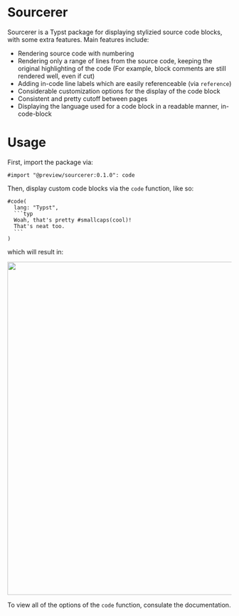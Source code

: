 # Sourcerer
Sourcerer is a Typst package for displaying stylizied source code blocks, with some extra features. Main features include:

- Rendering source code with numbering
- Rendering only a range of lines from the source code, keeping the original highlighting of the code (For example, block comments are still rendered well, even if cut)
- Adding in-code line labels which are easily referenceable (via `reference`)
- Considerable customization options for the display of the code block
- Consistent and pretty cutoff between pages
- Displaying the language used for a code block in a readable manner, in-code-block

# Usage
First, import the package via:
```typ
#import "@preview/sourcerer:0.1.0": code
```

Then, display custom code blocks via the `code` function, like so:

````typ
#code(
  lang: "Typst",
  ```typ
  Woah, that's pretty #smallcaps(cool)!
  That's neat too.
  ```
)
````

which will result in:

<p align="center">
  <img src="https://raw.githubusercontent.com/miestrode/sourcerer/main/assets/sourcerer.png" width="750"/>
</p>

To view all of the options of the `code` function, consulate the documentation.
